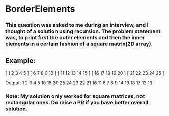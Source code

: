 # BorderElements

### This question was asked to me during an interview, and I thought of a solution using recursion. The problem statement was, to print first the outer elements and then the inner elements in a certain fashion of a square matrix(2D array). 


## Example:

[ 1  2  3  4  5  ]
[ 6  7  8  9  10 ]
[ 11 12 13 14 15 ]
[ 16 17 18 19 20 ]
[ 21 22 23 24 25 ]

Output: 1 2 3 4 5 10 15 20 25 24 23 22 21 16 11 6 7 8 9 14 19 18 17 12 13

### Note: My solution only worked for square matrices, not rectangular ones. Do raise a PR if you have better overall solution.
